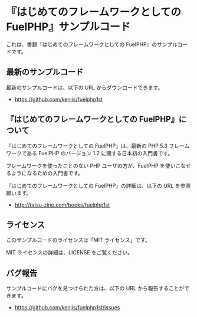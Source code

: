 # 『はじめてのフレームワークとしての FuelPHP』サンプルコード

これは、書籍『はじめてのフレームワークとしての FuelPHP』のサンプルコードです。

## 最新のサンプルコード

最新のサンプルコードは、以下の URL からダウンロードできます。

* https://github.com/kenjis/fuelphp1st

## 『はじめてのフレームワークとしての FuelPHP』について

『はじめてのフレームワークとしての FuelPHP』は、最新の PHP 5.3 フレームワークである FuelPHP のバージョン 1.2 に関する日本初の入門書です。

フレームワークを使ったことのない PHP ユーザの方が、FuelPHP を使いこなせるようになるための入門書です。

『はじめてのフレームワークとしての FuelPHP』の詳細は、以下の URL を参照願います。

* http://tatsu-zine.com/books/fuelphp1st

## ライセンス

このサンプルコードのライセンスは「MIT ライセンス」です。

MIT ライセンスの詳細は、LICENSE をご覧ください。

## バグ報告

サンプルコードにバグを見つけられた方は、以下の URL から報告することができます。

* https://github.com/kenjis/fuelphp1st/issues
